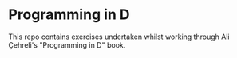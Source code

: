 # Programming in D

This repo contains exercises undertaken whilst working through Ali Çehreli's "Programming in D" book.
